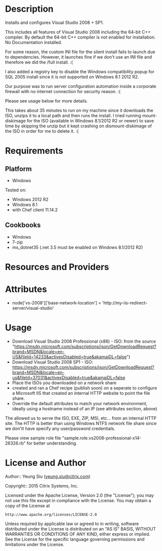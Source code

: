 Description
===========

Installs and configures Visual Studio 2008 + SP1. 

This includes all features of Visual Studio 2008 including the 64-bit C++ compiler. By default the 64-bit C++ compiler is not enabled for installation. No Documentation installed. 

For some reason, the custom INI file for the silent install fails to launch due to dependencies. However, it launches fine if we don't use an INI file and therefore we did the /full install. :(

I also added a registry key to disable the Windows compatibility popup for SQL 2005 install since it is not supported on Windows 8.1 2012 R2. 

Our purpose was to run server configuration automation inside a corporate firewall with no internet connection for security reason. :( 

Please see usage below for more details.

This takes about 35 minutes to run on my machine since it downloads the ISO, unzips it to a local path and then runs the install. I tried running mount-diskimage for the ISO (available in Windows 8.1/2012 R2 or newer) to save time by skipping the unzip but it kept crashing on dismount-diskimage of the ISO in order for me to delete it. :(


Requirements
============

Platform
--------

* Windows

Tested on:

* Windows 2012 R2
* Windows 8.1
* with Chef client 11.14.2

Cookbooks
---------

* Windows
* 7-zip
* ms_dotnet35 (.net 3.5 must be enabled on Windows 8.1/2012 R2)

Resources and Providers
=======================

<Any Resources Or Providers Here>

Attributes
==========

* node['vs-2008']['base-network-location']    = 'http://my-iis-redirect-server/visual-studio'

Usage
=====

* Download Visual Studio 2008 Professional (x86) - ISO: from the source "https://msdn.microsoft.com/subscriptions/json/GetDownloadRequest?brand=MSDN&locale=en-US&fileId=14233&activexDisabled=true&akamaiDL=false")
* Download Visual Studio 2008 SP1 - ISO: https://msdn.microsoft.com/subscriptions/json/GetDownloadRequest?brand=MSDN&locale=en-us&fileId=37031&activexDisabled=true&akamaiDL=false
* Place the ISOs you downloaded on a network share 
* created and ran a Chef recipe (publish soon) on a seperate to configure a Microsoft IIS that created an internal HTTP website to point the file share.
* Override the default attributes to match your network environment, ideally using a hostname instead of an IP (see attributes section, above)

The allowed us to serve the ISO, EXE, ZIP, MSI, etc... from an internal HTTP site. The HTTP is better than using Windows NTFS network file share since we don'tt have specify any user/password credentials.

Please view sample role file "sample.role.vs2008-professional-x14-26326.rb" for better understanding.


License and Author
==================

Author:: Yeung Siu (yeung.siu@citrix.com)

Copyright:: 2015 Citrix Systems, Inc.

Licensed under the Apache License, Version 2.0 (the "License");
you may not use this file except in compliance with the License.
You may obtain a copy of the License at

    http://www.apache.org/licenses/LICENSE-2.0

Unless required by applicable law or agreed to in writing, software
distributed under the License is distributed on an "AS IS" BASIS,
WITHOUT WARRANTIES OR CONDITIONS OF ANY KIND, either express or implied.
See the License for the specific language governing permissions and
limitations under the License.
